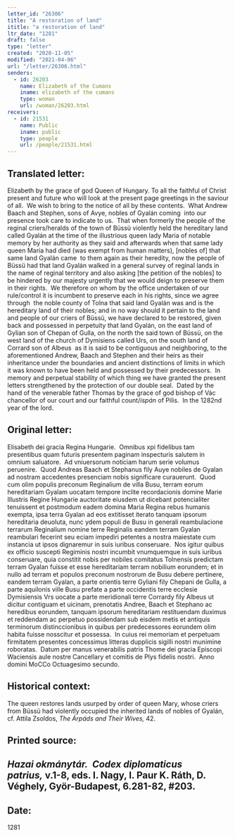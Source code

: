 ```yaml
---
letter_id: "26306"
title: "A restoration of land"
ititle: "a restoration of land"
ltr_date: "1281"
draft: false
type: "letter"
created: "2020-11-05"
modified: "2021-04-06"
url: "/letter/26306.html"
senders:
  - id: 26203
    name: Elizabeth of the Cumans
    iname: elizabeth of the cumans
    type: woman
    url: /woman/26203.html
receivers:
  - id: 21531
    name: Public
    iname: public
    type: people
    url: /people/21531.html
---
```

<h2> Translated letter:</h2><p>Elizabeth by the grace of god Queen of Hungary. To all the faithful of Christ present and future who will look at the present page greetings in the saviour of all.&nbsp; We wish to bring to the notice of all by these contents.&nbsp; What Andrew Baach and Stephen, sons of Avye, nobles of Gyalán coming &nbsp;into our presence took care to indicate to us.&nbsp; That when formerly the people of the reginal criers/heralds of the town of Büssü violently held the hereditary land called Gyalán at the time of the illustrious queen lady Maria of notable memory by her authority as they said and afterwards when that same lady queen Maria had died (was exempt from human matters), [nobles of] that same land Gyalán came&nbsp; to them again as their heredity, now the people of Büssü had that land Gyalán walked in a general survey of reginal lands in the name of reginal territory and also asking [the petition of the nobles] to be hindered by our majesty urgently that we would deign to preserve them in their rights.&nbsp; We therefore on whom by the office undertaken of our rule/control it is incumbent to preserve each in his rights, since we agree through&nbsp; the noble county of Tolna that said land Gyalán was and is the hereditary land of their nobles; and in no way should it pertain to the land and people of our criers of Büssü, we have declared to be restored, given back and possessed in perpetuity that land Gyalán, on the east land of Gylian son of Chepan of Gulla, on the north the said town of Büssü, on the west land of the church of Dymisiens called Urs, on the south land of Corrard son of Albeus&nbsp; as it is said to be contiguous and neighboring, to the aforementioned Andrew, Baach and Stephen and their heirs as their inheritance under the boundaries and ancient distinctions of limits in which it was known to have been held and possessed by their predecessors.&nbsp; In memory and perpetual stability of which thing we have granted the present letters strengthened by the protection of our double seal.&nbsp; Dated by the hand of the venerable father Thomas by the grace of god bishop of Vác chancellor of our court and our faithful count/<i>ispán</i> of Pilis.&nbsp; In the 1282nd year of the lord.</p><h2 class="mt-4"> Original letter:</h2><p>Elisabeth dei gracia Regina Hungarie.&nbsp; Omnibus xpi fidelibus tam presentibus quam futuris presentem paginam inspecturis salutem in omnium saluatore.&nbsp; Ad vniuersorum noticiam harum serie volumus peruenire.&nbsp; Quod Andreas Baach et Stephanus fily Auye nobiles de Gyalan ad nostram accedentes presenciam nobis significare curauerunt.&nbsp; Quod cum olim populis preconum Reginalium de villa Busu, terram eorum hereditariam Gyalam uocatam tempore inclite recordacionis domine Marie Illustris Regine Hungarie auctoritate eiusdem ut dicebant potencialiter tenuissent et postmodum eadem domina Maria Regina rebus humanis exempta, ipsa terra Gyalan ad eos extitisset iterato tanquam ipsorum hereditaria deuoluta, nunc ydem populi de Busu in generali reambulacione terrarum Reginalium nomine terre Reginalis eandem terram Gyalan reambulari fecerint seu eciam impediri petentes a nostra maiestate cum instancia ut ipsos dignaremur in suis iuribus conseruare.&nbsp; Nos igitur quibus ex officio suscepti Regiminis nostri incumbit vnumquemque in suis iuribus conseruare, quia constitit nobis per nobiles comitatus Tolnensis predictam terram Gyalan fuisse et esse hereditariam terram nobilium eorundem; et in nullo ad terram et populos preconum nostrorum de Busu debere pertinere, eandem terram Gyalan, a parte orientis terre Gyliani fily Chepani de Gulla, a parte aquilonis ville Busu prefate a parte occidentis terre ecclesie Dymisiensis Vrs uocate a parte meridionali terre Corrardy fily Albeus ut dicitur contiguam et uicinam, prenotatis Andree, Baach et Stephano ac heredibus eorundem, tanquam ipsorum hereditariam restituendam duximus et reddendam ac perpetuo possidendam sub eisdem metis et antiquis terminorum distinccionibus in quibus per predecessores eorundem olim habita fuisse nosscitur et possessa.&nbsp; In cuius rei memoriam et perpetuam firmitatem presentes concessimus litteras dupplicis sigilli nostri munimine roboratas.&nbsp; Datum per manus venerabilis patris Thome dei gracia Episcopi Waciensis aule nostre Cancellary et comitis de Plys fidelis nostri.&nbsp; Anno domini MoCCo Octuagesimo secundo.</p><h2 class="mt-4"> Historical context:</h2><p>The queen restores lands usurped by order of queen Mary, whose criers from Büssü had violently occupied the inherited lands of nobles of Gyalán, cf. Attila Zsoldos, <i>The Árpáds and Their Wives, </i>42.</p><h2 class="mt-4"> Printed source:</h2><h2><em>Hazai okmánytár.&nbsp; Codex diplomaticus patrius,</em>&nbsp;v.1-8, eds. I. Nagy, I. Paur K. Ráth, D. Véghely, Györ-Budapest, 6.281-82, #203.</h2><h2 class="mt-4"> Date:</h2>1281
